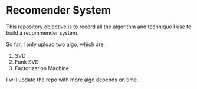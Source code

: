 # Recomender System

This repository objective is to record all the algorithm and technique I use to build a recommender system.

So far, I only upload two algo, which are :
1. SVD
2. Funk SVD
3. Factorization Machine


I will update the repo with more algo depends on time.
